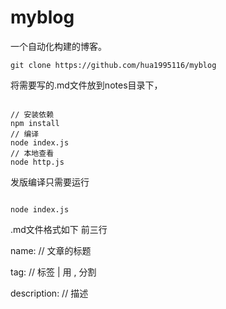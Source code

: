 # myblog

一个自动化构建的博客。

```Git
git clone https://github.com/hua1995116/myblog
```

将需要写的.md文件放到notes目录下，

```

// 安装依赖
npm install
// 编译
node index.js
// 本地查看
node http.js
```

发版编译只需要运行
```

node index.js
```


.md文件格式如下
前三行

name: // 文章的标题

tag:  // 标签 | 用 , 分割

description:  // 描述 



